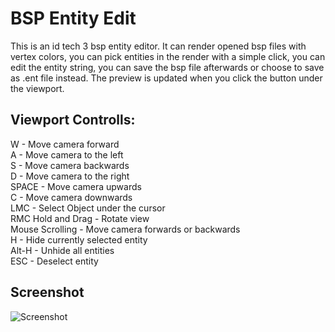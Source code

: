 # BSP Entity Edit
This is an id tech 3 bsp entity editor. It can render opened bsp files with vertex colors, you can pick entities in the render with a simple click, you can edit the entity string, you can save the bsp file afterwards or choose to save as .ent file instead. The preview is updated when you click the button under the viewport.

## Viewport Controlls:

 W - Move camera forward<br />
 A - Move camera to the left<br />
 S - Move camera backwards<br />
 D - Move camera to the right<br />
 SPACE - Move camera upwards<br />
 C - Move camera downwards<br />
 LMC - Select Object under the cursor<br />
 RMC Hold and Drag - Rotate view<br />
 Mouse Scrolling - Move camera forwards or backwards<br />
 H - Hide currently selected entity<br />
 Alt-H - Unhide all entities<br />
 ESC - Deselect entity<br />

## Screenshot
![Screenshot](https://github.com/SomaZ/BSP-Entitiy-Edit/blob/main/screenshot/bsp_entity_edit.JPG?raw=true)
